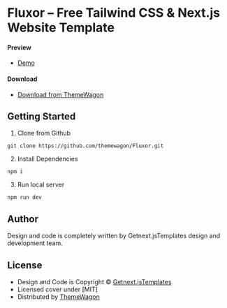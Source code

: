 # Fluxor – Free Tailwind CSS & Next.js Website Template

#### Preview

 - [Demo](https://themewagon.github.io/Fluxor/)

#### Download
 - [Download from ThemeWagon]( https://themewagon.com/themes/fluxor)
 
 
## Getting Started

1. Clone from Github 
```
git clone https://github.com/themewagon/Fluxor.git
```
2. Install Dependencies
```
npm i
```
3. Run local server
```
npm run dev
```

## Author

Design and code is completely written by Getnext.jsTemplates design and development team.  


## License

 - Design and Code is Copyright &copy; [Getnext.jsTemplates](https://getnextjstemplates.com)
 - Licensed cover under [MIT]
 - Distributed by [ThemeWagon](https://themewagon.com)

